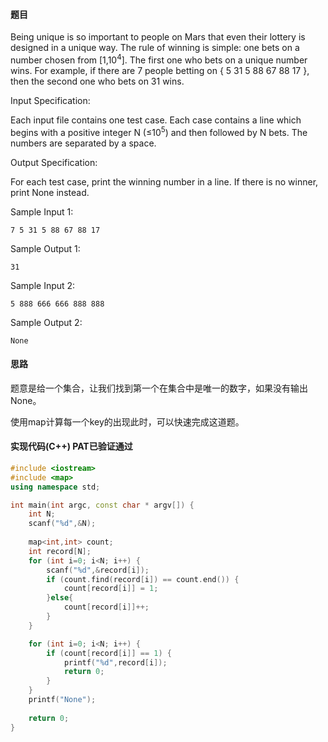 #### 题目
Being unique is so important to people on Mars that even their lottery is designed in a unique way. 
The rule of winning is simple: one bets on a number chosen from [1,10<sup>​4</sup>]. 
The first one who bets on a unique number wins. For example, if there are 7 people betting on { 5 31 5 88 67 88 17 }, then the second one who bets on 31 wins.

Input Specification:

Each input file contains one test case. Each case contains a line which begins with a 
positive integer N (≤10<sup>5</sup>) and then followed by N bets. The numbers are separated by a space.

Output Specification:

For each test case, print the winning number in a line. If there is no winner, print None instead.

Sample Input 1:
```text
7 5 31 5 88 67 88 17
``` 
Sample Output 1:
```text
31
```
    
Sample Input 2:
```text
5 888 666 666 888 888
```  
    
Sample Output 2:
```text
None
```

#### 思路

题意是给一个集合，让我们找到第一个在集合中是唯一的数字，如果没有输出None。

使用map计算每一个key的出现此时，可以快速完成这道题。

#### 实现代码(C++) PAT已验证通过

```c++
#include <iostream>
#include <map>
using namespace std;

int main(int argc, const char * argv[]) {
    int N;
    scanf("%d",&N);
    
    map<int,int> count;
    int record[N];
    for (int i=0; i<N; i++) {
        scanf("%d",&record[i]);
        if (count.find(record[i]) == count.end()) {
            count[record[i]] = 1;
        }else{
            count[record[i]]++;
        }
    }

    for (int i=0; i<N; i++) {
        if (count[record[i]] == 1) {
            printf("%d",record[i]);
            return 0;
        }
    }
    printf("None");
    
    return 0;
}
```
